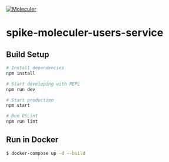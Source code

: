 [![Moleculer](https://img.shields.io/badge/Powered%20by-Moleculer-green.svg?colorB=0e83cd)](https://moleculer.services)

# spike-moleculer-users-service

## Build Setup

``` bash
# Install dependencies
npm install

# Start developing with REPL
npm run dev

# Start production
npm start

# Run ESLint
npm run lint
```

## Run in Docker

```bash
$ docker-compose up -d --build
```
